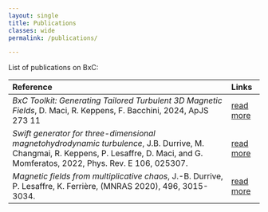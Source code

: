 ```yaml
---
layout: single
title: Publications
classes: wide
permalink: /publications/

---
```

List of publications on BxC:

| Reference | Links |
|:--------- |:----- |
| _BxC Toolkit: Generating Tailored Turbulent 3D Magnetic Fields_, D. Maci, R. Keppens, F. Bacchini, 2024, ApJS 273 11 | [read more](https://iopscience.iop.org/article/10.3847/1538-4365/ad4bdf) |
| _Swift generator for three-dimensional magnetohydrodynamic turbulence_, J.B. Durrive, M. Changmai, R. Keppens, P. Lesaffre, D. Maci, and G. Momferatos, 2022, Phys. Rev. E 106, 025307. | [read more](https://journals.aps.org/pre/abstract/10.1103/PhysRevE.106.025307)|
| _Magnetic fields from multiplicative chaos_, J.-B. Durrive, P. Lesaffre, K. Ferrière, (MNRAS 2020), 496, 3015-3034. | [read more](https://academic.oup.com/mnras/article/496/3/3015/5851756?login=false)|
